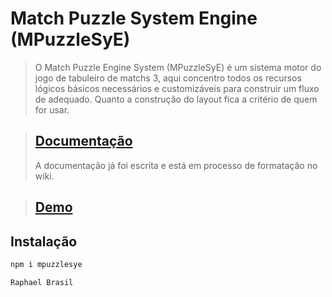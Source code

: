 # Match Puzzle System Engine (MPuzzleSyE)

> O Match Puzzle Engine System (MPuzzleSyE) é um sistema motor do jogo de tabuleiro de matchs 3, aqui concentro todos os recursos lógicos básicos necessários e customizáveis para construir um fluxo de adequado. Quanto a construção do layout fica a critério de quem for usar.

> ## [Documentação]
> A documentação já foi escrita e está em processo de formatação no wiki.

> ## [Demo]


## Instalação

```sh
npm i mpuzzlesye
```


[Documentação]: <https://raphaelobrasil.github.io/mpuzzlesyedoc/>
[Demo]: <https://demo-mpuzzlesye.vercel.app/>

`Raphael Brasil`
